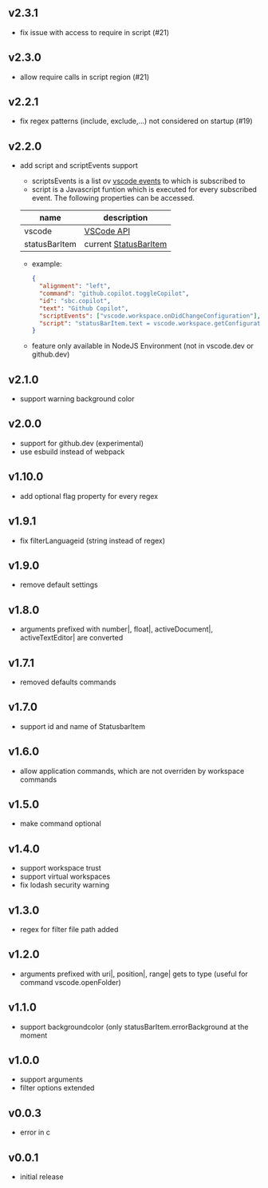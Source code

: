 ## v2.3.1
* fix issue with access to require in script (#21)

## v2.3.0
* allow require calls in script region (#21)

## v2.2.1
* fix regex patterns (include, exclude,...) not considered on startup (#19)

## v2.2.0
* add script and scriptEvents support
  * scriptsEvents is a list ov [vscode events](https://code.visualstudio.com/api/references/vscode-api#Event%3CT%3E) to which is subscribed to
  * script is a Javascript funtion which is executed for every subscribed event. The following properties can be accessed.

  | name | description |
  | - | - |
  | vscode | [VSCode API](https://code.visualstudio.com/api/references/vscode-api) |
  | statusBarItem | current [StatusBarItem](https://code.visualstudio.com/api/references/vscode-api#StatusBarItem) |
  * example:

    ```json
    {
      "alignment": "left",
      "command": "github.copilot.toggleCopilot",
      "id": "sbc.copilot",
      "text": "Github Copilot",
      "scriptEvents": ["vscode.workspace.onDidChangeConfiguration"],
      "script": "statusBarItem.text = vscode.workspace.getConfiguration('github.copilot.inlineSuggest').enable ? '$(github)' : '$(github-inverted)'"
    }

    ```
  * feature only available in NodeJS Environment (not in vscode.dev or github.dev)

## v2.1.0
* support warning background color

## v2.0.0
* support for github.dev (experimental)
* use esbuild instead of webpack


## v1.10.0
* add optional flag property for every regex


## v1.9.1
* fix filterLanguageid (string instead of regex)

## v1.9.0
* remove default settings


## v1.8.0
* arguments prefixed with number|, float|, activeDocument|, activeTextEditor| are converted

## v1.7.1
* removed defaults commands

## v1.7.0
* support id and name of StatusbarItem

## v1.6.0
* allow application commands, which are not overriden by workspace commands
## v1.5.0
* make command optional
## v1.4.0
* support workspace trust
* support virtual workspaces
* fix lodash security warning

## v1.3.0
* regex for filter file path added

## v1.2.0
* arguments prefixed with uri|, position|, range| gets to type (useful for command vscode.openFolder)

## v1.1.0
* support backgroundcolor (only statusBarItem.errorBackground at the moment

## v1.0.0
* support arguments
* filter options extended

## v0.0.3
* error in c

## v0.0.1
* initial release